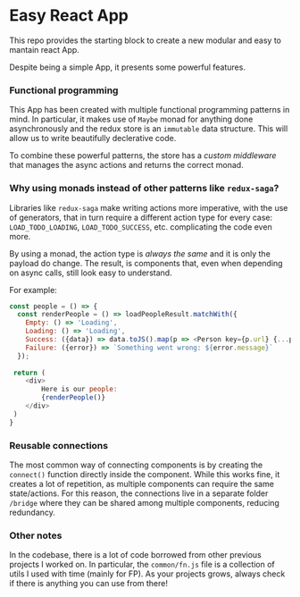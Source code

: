 # Easy React App

This repo provides the starting block to create a new modular and easy to mantain react App.

Despite being a simple App, it presents some powerful features.

### Functional programming
This App has been created with multiple functional programming patterns in mind. In particular, it makes use of `Maybe` monad for anything done asynchronously and the redux store is an `immutable` data structure. This will allow us to write beautifully declerative code.

To combine these powerful patterns, the store has a *custom middleware* that manages the async actions and returns the correct monad.

### Why using monads instead of other patterns like `redux-saga`?
Libraries like `redux-saga` make writing actions more imperative, with the use of generators, that in turn require a different action type for every case: `LOAD_TODO_LOADING`, `LOAD_TODO_SUCCESS`, etc. complicating the code even more.

By using a monad, the action type is *always the same* and it is only the payload do change. The result, is components that, even when depending on async calls, still look easy to understand.

For example:

```javascript
const people = () => {
  const renderPeople = () => loadPeopleResult.matchWith({
    Empty: () => 'Loading',
    Loading: () => 'Loading',
    Success: ({data}) => data.toJS().map(p => <Person key={p.url} {...p} />),
    Failure: ({error}) => `Something went wrong: ${error.message}`
  });
  
 return (
    <div>
        Here is our people:
        {renderPeople()}
    </div>
 )
}
```

### Reusable connections
The most common way of connecting components is by creating the `connect()` function directly inside the component. While this works fine, it creates a lot of repetition, as multiple components can require the same state/actions. For this reason, the connections live in a separate folder `/bridge` where they can be shared among multiple components, reducing redundancy.

### Other notes
In the codebase, there is a lot of code borrowed from other previous projects I worked on. In particular, the `common/fn.js` file is a collection of utils I used with time (mainly for FP). As your projects grows, always check if there is anything you can use from there!
